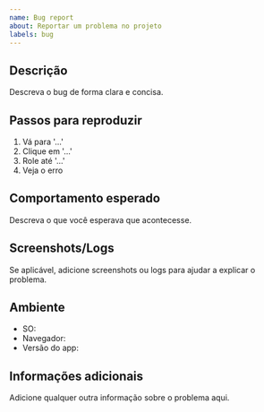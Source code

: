 ```yaml
---
name: Bug report
about: Reportar um problema no projeto
labels: bug
---
```


## Descrição

Descreva o bug de forma clara e concisa.

## Passos para reproduzir

1. Vá para '...'
2. Clique em '...'
3. Role até '...'
4. Veja o erro

## Comportamento esperado

Descreva o que você esperava que acontecesse.

## Screenshots/Logs

Se aplicável, adicione screenshots ou logs para ajudar a explicar o problema.

## Ambiente

- SO: 
- Navegador: 
- Versão do app: 

## Informações adicionais

Adicione qualquer outra informação sobre o problema aqui.
